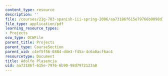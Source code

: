 ```yaml
---
content_type: resource
description: ''
file: /courses/21g-703-spanish-iii-spring-2006/aa73186f615e79766b9098d7972123a0_MIT21G_703S06_adolfo.pdf
file_type: application/pdf
learning_resource_types:
- Projects
ocw_type: OCWFile
parent_title: Projects
parent_type: CourseSection
parent_uid: c4ef5f56-0884-d4e3-f45a-4c6a0acf6ac4
resourcetype: Document
title: Adolfo Plasencia
uid: aa73186f-615e-7976-6b90-98d7972123a0
---
```


